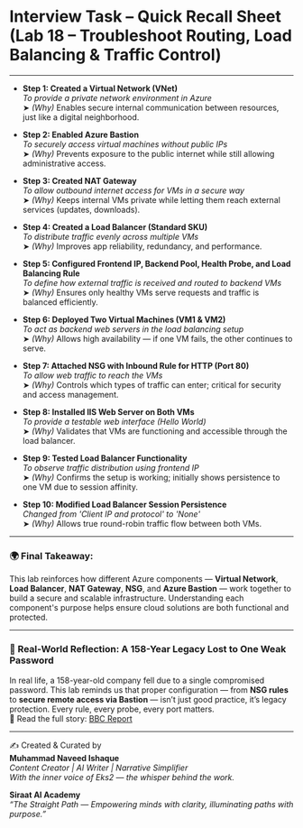# Interview Task – Quick Recall Sheet (Lab 18 – Troubleshoot Routing, Load Balancing & Traffic Control)

---

- **Step 1: Created a Virtual Network (VNet)**  
  *To provide a private network environment in Azure*  
  ➤ *(Why)* Enables secure internal communication between resources, just like a digital neighborhood.

- **Step 2: Enabled Azure Bastion**  
  *To securely access virtual machines without public IPs*  
  ➤ *(Why)* Prevents exposure to the public internet while still allowing administrative access.

- **Step 3: Created NAT Gateway**  
  *To allow outbound internet access for VMs in a secure way*  
  ➤ *(Why)* Keeps internal VMs private while letting them reach external services (updates, downloads).

- **Step 4: Created a Load Balancer (Standard SKU)**  
  *To distribute traffic evenly across multiple VMs*  
  ➤ *(Why)* Improves app reliability, redundancy, and performance.

- **Step 5: Configured Frontend IP, Backend Pool, Health Probe, and Load Balancing Rule**  
  *To define how external traffic is received and routed to backend VMs*  
  ➤ *(Why)* Ensures only healthy VMs serve requests and traffic is balanced efficiently.

- **Step 6: Deployed Two Virtual Machines (VM1 & VM2)**  
  *To act as backend web servers in the load balancing setup*  
  ➤ *(Why)* Allows high availability — if one VM fails, the other continues to serve.

- **Step 7: Attached NSG with Inbound Rule for HTTP (Port 80)**  
  *To allow web traffic to reach the VMs*  
  ➤ *(Why)* Controls which types of traffic can enter; critical for security and access management.

- **Step 8: Installed IIS Web Server on Both VMs**  
  *To provide a testable web interface (Hello World)*  
  ➤ *(Why)* Validates that VMs are functioning and accessible through the load balancer.

- **Step 9: Tested Load Balancer Functionality**  
  *To observe traffic distribution using frontend IP*  
  ➤ *(Why)* Confirms the setup is working; initially shows persistence to one VM due to session affinity.

- **Step 10: Modified Load Balancer Session Persistence**  
  *Changed from 'Client IP and protocol' to 'None'*  
  ➤ *(Why)* Allows true round-robin traffic flow between both VMs.

---

### 🌍 Final Takeaway:
This lab reinforces how different Azure components — **Virtual Network**, **Load Balancer**, **NAT Gateway**, **NSG**, and **Azure Bastion** — work together to build a secure and scalable infrastructure. Understanding each component's purpose helps ensure cloud solutions are both functional and protected.

---

### 🔐 Real-World Reflection: A 158-Year Legacy Lost to One Weak Password

In real life, a 158-year-old company fell due to a single compromised password. This lab reminds us that proper configuration — from **NSG rules** to **secure remote access via Bastion** — isn’t just good practice, it’s legacy protection. Every rule, every probe, every port matters.  
📰 Read the full story: [BBC Report](https://www.bbc.com/news/articles/cx2gx28815wo)

---

✍️ Created & Curated by  
**Muhammad Naveed Ishaque**  
_Content Creator | AI Writer | Narrative Simplifier_  
_With the inner voice of Eks2 — the whisper behind the work._

**Siraat AI Academy**  
_“The Straight Path — Empowering minds with clarity, illuminating paths with purpose.”_
